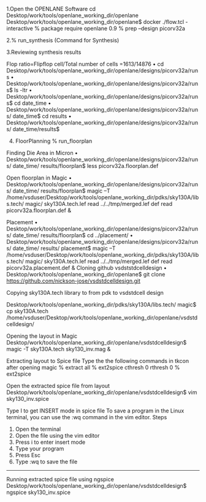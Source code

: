 1.Open the OPENLANE Software
cd Desktop/work/tools/openlane_working_dir/openlane
Desktop/work/tools/openlane_working_dir/openlane$  docker
 ./flow.tcl  -interactive
% package require openlane 0.9
% prep –design picorv32a

 
 
2.% run_synthesis (Command for Synthesis)
 
3.Reviewing synthesis results
 
Flop ratio=Flipflop cell/Total number of cells
	=1613/14876
•	cd Desktop/work/tools/openlane_working_dir/openlane/designs/picorv32a/runs
•	Desktop/work/tools/openlane_working_dir/openlane/designs/picorv32a/runs$ ls  -ltr
•	Desktop/work/tools/openlane_working_dir/openlane/designs/picorv32a/runs$  cd date_time
•	Desktop/work/tools/openlane_working_dir/openlane/designs/picorv32a/runs/ date_time$ cd results
•	Desktop/work/tools/openlane_working_dir/openlane/designs/picorv32a/runs/ date_time/results$
 
 
 
4. FloorPlanning
% run_floorplan
 

 
Finding Die Area in Micron
•	Desktop/work/tools/openlane_working_dir/openlane/designs/picorv32a/runs/ date_time/ results/floorplan$ less picorv32a.floorplan.def
 
 

Open floorplan in Magic
•	Desktop/work/tools/openlane_working_dir/openlane/designs/picorv32a/runs/ date_time/ results/floorplan$ magic –T  /home/vsduser/Desktop/work/tools/openlane_working_dir/pdks/sky130A/libs.tech/ magic/ sky130A.tech.lef read ../../tmp/merged.lef def read picorv32a.floorplan.def &

 
 
Placement
•	Desktop/work/tools/openlane_working_dir/openlane/designs/picorv32a/runs/ date_time/ results/floorplan$ cd ../placement/
•	Desktop/work/tools/openlane_working_dir/openlane/designs/picorv32a/runs/ date_time/ results/ placement$  magic –T  /home/vsduser/Desktop/work/tools/openlane_working_dir/pdks/sky130A/libs.tech/ magic/ sky130A.tech.lef read ../../tmp/merged.lef def read picorv32a.placement.def &
Cloning github vsdststdcelldesign
•	Desktop/work/tools/openlane_working_dir/openlane$    git clone https://github.com/nickson-jose/vsdstdcelldesign.git
 
Copying sky130A.tech library to from pdk to vsdstdcell design

Desktop/work/tools/openlane_working_dir/pdks/sky130A/libs.tech/ magic$ cp sky130A.tech /home/vsduser/Desktop/work/tools/openlane_working_dir/openlane/vsdstdcelldesign/


 
 
Opening the layout in Magic
Desktop/work/tools/openlane_working_dir/openlane/vsdstdcelldesign$  magic  -T sky130A.tech sky130_inv.mag &


 
Extracting layout to Spice file
Type the the following commands  in tkcon  after opening magic
% extract all
% ext2spice cthresh 0 rthresh 0
% ext2spice

 

Open the extracted spice file from layout
Desktop/work/tools/openlane_working_dir/openlane/vsdstdcelldesign$  vim sky130_inv.spice

 
Type I to get INSERT mode in spice file
To save a program in the Linux terminal, you can use the :wq command in the vim editor. 
Steps 
1.	Open the terminal
2.	Open the file using the vim editor
3.	Press i to enter insert mode
4.	Type your program
5.	Press Esc
6.	Type :wq to save the file

 --------------------------------------------------------------------------------------------------------------------------------------
Running extracted spice file using ngspice
Desktop/work/tools/openlane_working_dir/openlane/vsdstdcelldesign$  ngspice sky130_inv.spice

 
